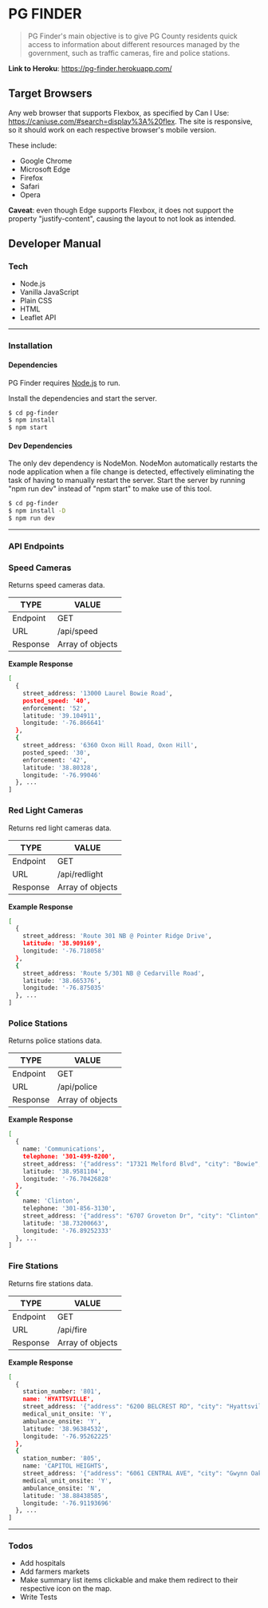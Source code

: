 # PG FINDER

> PG Finder's main objective is to give PG County residents quick access to information about different resources managed by the government, such as traffic cameras, fire and police stations.

**Link to Heroku**: https://pg-finder.herokuapp.com/

## Target Browsers

Any web browser that supports Flexbox, as specified by Can I Use: https://caniuse.com/#search=display%3A%20flex.
The site is responsive, so it should work on each respective browser's mobile version.

These include:

- Google Chrome
- Microsoft Edge
- Firefox
- Safari
- Opera

**Caveat**: even though Edge supports Flexbox, it does not support the property "justify-content", causing the layout to not look as intended.

## Developer Manual

### Tech

- Node.js
- Vanilla JavaScript
- Plain CSS
- HTML
- Leaflet API

---

### Installation

#### Dependencies

PG Finder requires [Node.js](https://nodejs.org/) to run.

Install the dependencies and start the server.

```sh
$ cd pg-finder
$ npm install
$ npm start
```

#### Dev Dependencies

The only dev dependency is NodeMon. NodeMon automatically restarts the node application when a file change is detected, effectively eliminating the task of having to manually restart the server. Start the server by running "npm run dev" instead of "npm start" to make use of this tool.

```sh
$ cd pg-finder
$ npm install -D
$ npm run dev
```

---

### API Endpoints

### Speed Cameras

Returns speed cameras data.

| TYPE     | VALUE            |
| -------- | ---------------- |
| Endpoint | GET              |
| URL      | /api/speed       |
| Response | Array of objects |

**Example Response**

```sh
[
  {
    street_address: '13000 Laurel Bowie Road',
    posted_speed: '40',
    enforcement: '52',
    latitude: '39.104911',
    longitude: '-76.866641'
  },
  {
    street_address: '6360 Oxon Hill Road, Oxon Hill',
    posted_speed: '30',
    enforcement: '42',
    latitude: '38.80328',
    longitude: '-76.99046'
  }, ...
]
```

### Red Light Cameras

Returns red light cameras data.

| TYPE     | VALUE            |
| -------- | ---------------- |
| Endpoint | GET              |
| URL      | /api/redlight    |
| Response | Array of objects |

**Example Response**

```sh
[
  {
    street_address: 'Route 301 NB @ Pointer Ridge Drive',
    latitude: '38.909169',
    longitude: '-76.718058'
  },
  {
    street_address: 'Route 5/301 NB @ Cedarville Road',
    latitude: '38.665376',
    longitude: '-76.875035'
  }, ...
]
```

### Police Stations

Returns police stations data.

| TYPE     | VALUE            |
| -------- | ---------------- |
| Endpoint | GET              |
| URL      | /api/police      |
| Response | Array of objects |

**Example Response**

```sh
[
  {
    name: 'Communications',
    telephone: '301-499-8200',
    street_address: '{"address": "17321 Melford Blvd", "city": "Bowie", "state": "MD", "zip": ""}',
    latitude: '38.9581104',
    longitude: '-76.70426828'
  },
  {
    name: 'Clinton',
    telephone: '301-856-3130',
    street_address: '{"address": "6707 Groveton Dr", "city": "Clinton", "state": "MD", "zip": ""}',
    latitude: '38.73200663',
    longitude: '-76.89252333'
  }, ...
]
```

### Fire Stations

Returns fire stations data.

| TYPE     | VALUE            |
| -------- | ---------------- |
| Endpoint | GET              |
| URL      | /api/fire        |
| Response | Array of objects |

**Example Response**

```sh
[
  {
    station_number: '801',
    name: 'HYATTSVILLE',
    street_address: '{"address": "6200 BELCREST RD", "city": "Hyattsville", "state": "MD", "zip": ""}',
    medical_unit_onsite: 'Y',
    ambulance_onsite: 'Y',
    latitude: '38.96384532',
    longitude: '-76.95262225'
  },
  {
    station_number: '805',
    name: 'CAPITOL HEIGHTS',
    street_address: '{"address": "6061 CENTRAL AVE", "city": "Gwynn Oak", "state": "MD", "zip": ""}',
    medical_unit_onsite: 'Y',
    ambulance_onsite: 'N',
    latitude: '38.88438585',
    longitude: '-76.91193696'
  }, ...
]
```

---

### Todos

- Add hospitals
- Add farmers markets
- Make summary list items clickable and make them redirect to their respective icon on the map.
- Write Tests
